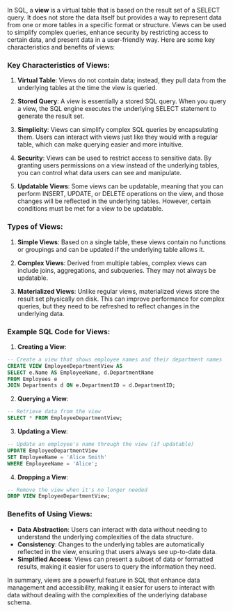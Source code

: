 In SQL, a **view** is a virtual table that is based on the result set of a SELECT query. It does not store the data itself but provides a way to represent data from one or more tables in a specific format or structure. Views can be used to simplify complex queries, enhance security by restricting access to certain data, and present data in a user-friendly way. Here are some key characteristics and benefits of views:

### Key Characteristics of Views:

1. **Virtual Table**: Views do not contain data; instead, they pull data from the underlying tables at the time the view is queried.

2. **Stored Query**: A view is essentially a stored SQL query. When you query a view, the SQL engine executes the underlying SELECT statement to generate the result set.

3. **Simplicity**: Views can simplify complex SQL queries by encapsulating them. Users can interact with views just like they would with a regular table, which can make querying easier and more intuitive.

4. **Security**: Views can be used to restrict access to sensitive data. By granting users permissions on a view instead of the underlying tables, you can control what data users can see and manipulate.

5. **Updatable Views**: Some views can be updatable, meaning that you can perform INSERT, UPDATE, or DELETE operations on the view, and those changes will be reflected in the underlying tables. However, certain conditions must be met for a view to be updatable.

### Types of Views:

1. **Simple Views**: Based on a single table, these views contain no functions or groupings and can be updated if the underlying table allows it.

2. **Complex Views**: Derived from multiple tables, complex views can include joins, aggregations, and subqueries. They may not always be updatable.

3. **Materialized Views**: Unlike regular views, materialized views store the result set physically on disk. This can improve performance for complex queries, but they need to be refreshed to reflect changes in the underlying data.

### Example SQL Code for Views:

1. **Creating a View**:
```sql
-- Create a view that shows employee names and their department names
CREATE VIEW EmployeeDepartmentView AS
SELECT e.Name AS EmployeeName, d.DepartmentName
FROM Employees e
JOIN Departments d ON e.DepartmentID = d.DepartmentID;
```

2. **Querying a View**:
```sql
-- Retrieve data from the view
SELECT * FROM EmployeeDepartmentView;
```

3. **Updating a View**:
```sql
-- Update an employee's name through the view (if updatable)
UPDATE EmployeeDepartmentView
SET EmployeeName = 'Alice Smith'
WHERE EmployeeName = 'Alice';
```

4. **Dropping a View**:
```sql
-- Remove the view when it's no longer needed
DROP VIEW EmployeeDepartmentView;
```

### Benefits of Using Views:

- **Data Abstraction**: Users can interact with data without needing to understand the underlying complexities of the data structure.
- **Consistency**: Changes to the underlying tables are automatically reflected in the view, ensuring that users always see up-to-date data.
- **Simplified Access**: Views can present a subset of data or formatted results, making it easier for users to query the information they need.

In summary, views are a powerful feature in SQL that enhance data management and accessibility, making it easier for users to interact with data without dealing with the complexities of the underlying database schema.